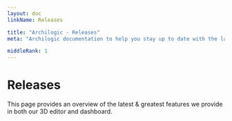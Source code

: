 ```yaml
---
layout: doc
linkName: Releases

title: "Archilogic - Releases"
meta: "Archilogic documentation to help you stay up to date with the latest and greatest in Archilogic 3D editor and dashboard."

middleRank: 1
---
```

# Releases

This page provides an overview of the latest & greatest features we provide in both our 3D editor and dashboard.

